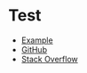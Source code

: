 # Test
- [Example](https://example.com)
- [GitHub](https://github.com)
- [Stack Overflow](https://stackoverflow.com)